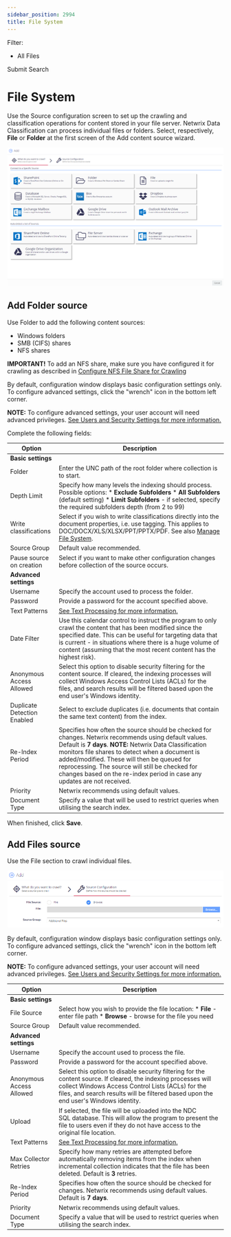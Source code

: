 ```yaml
---
sidebar_position: 2994
title: File System
---
```


Filter: 

* All Files

Submit Search

# File System

Use the Source configuration screen to set up the crawling and classification operations for content stored in your file server. Netwrix Data Classification can process individual files or folders. Select, respectively, **File** or **Folder** at the first screen of the Add content source wizard.

[![](../../../../../../../static/images/DataClassification_5.7/Content/Resources/Images/Sources/add_source_wizard_thumb_0_0.png)](../../../../Resources/Images/Sources/add_source_wizard.png)

## Add Folder source

Use Folder to add the following content sources:

* Windows folders
* SMB (CIFS) shares
* NFS shares

**IMPORTANT!** To add an NFS share, make sure you have configured it for crawling as described in [Configure NFS File Share for Crawling](../../../Configuration/ConfigInfrastructure/NFSFS)

By default, configuration window displays basic configuration settings only. To configure advanced settings, click the "wrench" icon in the bottom left corner.

**NOTE:** To configure advanced settings, your user account will need advanced privileges. [See Users and Security Settings for more information.](../../../Security/Users)

Complete the following fields:

| Option | Description |
| --- | --- |
| **Basic settings** | |
| Folder | Enter the UNC path of the root folder where collection is to start. |
| Depth Limit | Specify how many levels the indexing should process. Possible options:   * **Exclude Subfolders** * **All Subfolders** (default setting) * **Limit Subfolders** - if selected, specify the required subfolders depth (from 2 to 99) |
| Write classifications | Select if you wish to write classifications directly into the document properties, i.e. use tagging. This applies to DOC/DOCX/XLS/XLSX/PPT/PPTX/PDF.  See also [Manage File System](ManageFileSystem). |
| Source Group | Default value recommended. |
| Pause source on creation | Select if you want to make other configuration changes before collection of the source occurs. |
| **Advanced settings** | |
| Username | Specify the account used to process the folder. |
| Password | Provide a password for the account specified above. |
| Text Patterns | [See Text Processing for more information.](../../../Configuration/TextHandling) |
| Date Filter | Use this calendar control to instruct the program to only crawl the content that has been modified since the specified date.  This can be useful for targeting data that is current - in situations where there is a huge volume of content (assuming that the most recent content has the highest risk). |
| Anonymous Access Allowed | Select this option to disable security filtering for the content source.  If cleared, the indexing processes will collect Windows Access Control Lists (ACLs) for the files, and search results will be filtered based upon the end user's Windows identity. |
| Duplicate Detection Enabled | Select to exclude duplicates (i.e. documents that contain the same text content) from the index. |
| Re-Index Period | Specifies how often the source should be checked for changes. Netwrix recommends using default values. Default is **7 days**.  **NOTE:** Netwrix Data Classification monitors file shares to detect when a document is added/modified. These will then be queued for reprocessing. The source will still be checked for changes based on the re-index period in case any updates are not received. |
| Priority | Netwrix recommends using default values. |
| Document Type | Specify a value that will be used to restrict queries when utilising the search index. |

When finished, click **Save**.

## Add Files source

Use the File section to crawl individual files.

![](../../../../../../../static/images/DataClassification_5.7/Content/Resources/Images/addfile.png)

By default, configuration window displays basic configuration settings only. To configure advanced settings, click the "wrench" icon in the bottom left corner.

**NOTE:** To configure advanced settings, your user account will need advanced privileges. [See Users and Security Settings for more information.](../../../Security/Users)

| Option | Description |
| --- | --- |
| **Basic settings** | |
| File Source | Select how you wish to provide the file location:   * **File** - enter file path * **Browse** - browse for the file you need |
| Source Group | Default value recommended. |
| **Advanced settings** | |
| Username | Specify the account used to process the file. |
| Password | Provide a password for the account specified above. |
| Anonymous Access Allowed | Select this option to disable security filtering for the content source.  If cleared, the indexing processes will collect Windows Access Control Lists (ACLs) for the files, and search results will be filtered based upon the end user's Windows identity. |
| Upload | If selected, the file will be uploaded into the NDC SQL database. This will allow the program to present the file to users even if they do not have access to the original file location. |
| Text Patterns | [See Text Processing for more information.](../../../Configuration/TextHandling) |
| Max Collector Retries | Specify how many retries are attempted before automatically removing items from the index when incremental collection indicates that the file has been deleted. Default is **3** retries. |
| Re-Index Period | Specifies how often the source should be checked for changes. Netwrix recommends using default values. Default is **7 days**. |
| Priority | Netwrix recommends using default values. |
| Document Type | Specify a value that will be used to restrict queries when utilising the search index. |